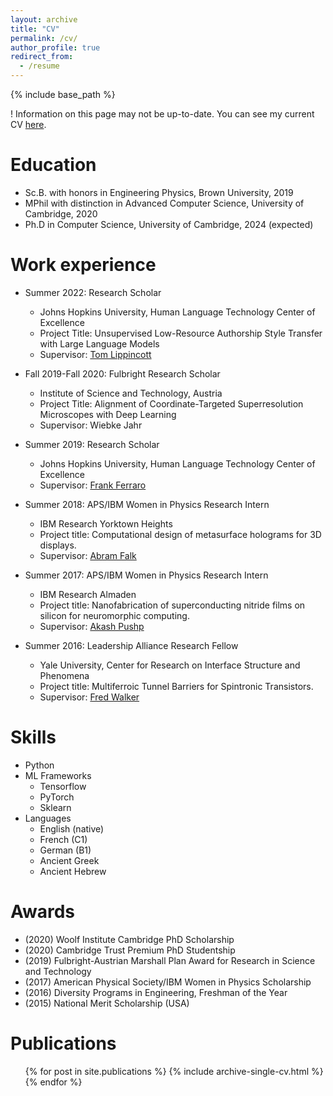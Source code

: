 ```yaml
---
layout: archive
title: "CV"
permalink: /cv/
author_profile: true
redirect_from:
  - /resume
---
```


{% include base_path %}


! Information on this page may not be up-to-date. You can see my current CV [here](https://www.canva.com/design/DAGXlIu9WP4/9ZzHRbzJ6fWK5foUnz7URg/view?utm_content=DAGXlIu9WP4&utm_campaign=designshare&utm_medium=link2&utm_source=uniquelinks&utlId=h07703e10f1).

Education
======
* Sc.B. with honors in Engineering Physics, Brown University, 2019
* MPhil with distinction in Advanced Computer Science, University of Cambridge, 2020
* Ph.D in Computer Science, University of Cambridge, 2024 (expected)

Work experience
======
* Summer 2022: Research Scholar
  * Johns Hopkins University, Human Language Technology Center of Excellence
  * Project Title: Unsupervised Low-Resource Authorship Style Transfer with Large Language Models
  * Supervisor: [Tom Lippincott](http://www.logical-space.org/)

* Fall 2019-Fall 2020: Fulbright Research Scholar
  * Institute of Science and Technology, Austria
  * Project Title: Alignment of Coordinate-Targeted Superresolution Microscopes with Deep Learning
  * Supervisor: Wiebke Jahr

* Summer 2019: Research Scholar
  * Johns Hopkins University, Human Language Technology Center of Excellence
  * Supervisor: [Frank Ferraro](https://www.csee.umbc.edu/people/faculty/frank-ferraro/)

* Summer 2018: APS/IBM Women in Physics Research Intern
  * IBM Research Yorktown Heights
  * Project title: Computational design of metasurface holograms for 3D displays.
  * Supervisor: [Abram Falk](https://researcher.watson.ibm.com/researcher/view.php?person=us-alfalk)

* Summer 2017: APS/IBM Women in Physics Research Intern
  * IBM Research Almaden
  * Project title: Nanofabrication of superconducting nitride films on silicon for neuromorphic computing.
  * Supervisor: [Akash Pushp](https://researcher.watson.ibm.com/researcher/view.php?person=us-apushp)

* Summer 2016: Leadership Alliance Research Fellow
  * Yale University, Center for Research on Interface Structure and Phenomena
  * Project title: Multiferroic Tunnel Barriers for Spintronic Transistors.
  * Supervisor: [Fred Walker](https://crisp.yale.edu/people/frederick-walker)
  
Skills
======
* Python
* ML Frameworks
  * Tensorflow
  * PyTorch
  * Sklearn
* Languages
  * English (native)
  * French (C1)
  * German (B1)
  * Ancient Greek
  * Ancient Hebrew

Awards
======
* (2020) Woolf Institute Cambridge PhD Scholarship
* (2020) Cambridge Trust Premium PhD Studentship
* (2019) Fulbright-Austrian Marshall Plan Award for Research in Science and Technology
* (2017) American Physical Society/IBM Women in Physics Scholarship
* (2016) Diversity Programs in Engineering, Freshman of the Year
* (2015) National Merit Scholarship (USA)

Publications
======
  <ul>{% for post in site.publications %}
    {% include archive-single-cv.html %}
  {% endfor %}</ul>
  
<!-- Talks
======
  <ul>{% for post in site.talks %}
    {% include archive-single-talk-cv.html %}
  {% endfor %}</ul> -->
  
<!-- Teaching
======
  <ul>{% for post in site.teaching %}
    {% include archive-single-cv.html %}
  {% endfor %}</ul> -->
  
<!-- Service and leadership
======
* Currently signed in to 43 different slack teams -->
